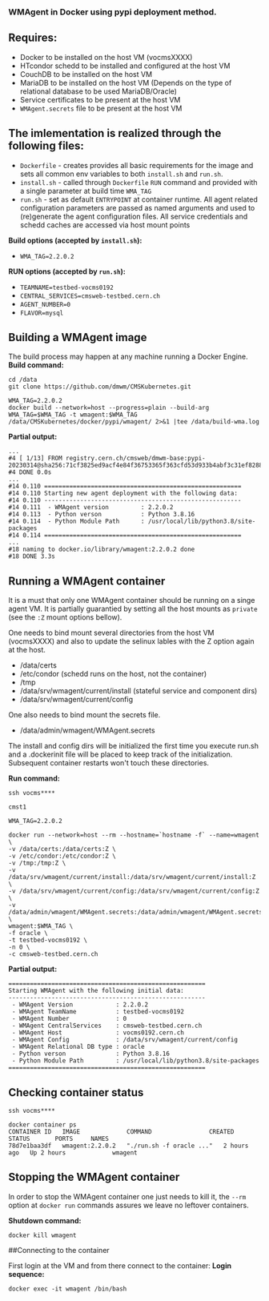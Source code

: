 ### WMAgent in Docker using pypi deployment method.

## Requires:
 * Docker to be installed on the host VM (vocmsXXXX)
 * HTcondor schedd to be installed and configured at the host VM
 * CouchDB to be installed on the host VM
 * MariaDB to be installed on the host VM (Depends on the type of relational database to be used MariaDB/Oracle)
 * Service certificates to be present at the host VM
 * `WMAgent.secrets` file to be present at the host VM

## The imlementation is realized through the following files:
 * `Dockerfile` - creates provides all basic requirements for the image and sets all common env variables to both `install.sh` and `run.sh`.
 * `install.sh` - called through `Dockerfile` `RUN` command and provided with a single parameter at build time `WMA_TAG`
 * `run.sh` - set as default `ENTRYPOINT` at container runtime. All agent related configuration parameters are passed as named arguments and used to (re)generate the agent configuration files. All service credentials and schedd caches are accessed via host mount points

**Build options (accepted by `install.sh`):**
* `WMA_TAG=2.2.0.2`

**RUN options (accepted by `run.sh`):**
* `TEAMNAME=testbed-vocms0192`
* `CENTRAL_SERVICES=cmsweb-testbed.cern.ch`
* `AGENT_NUMBER=0`
* `FLAVOR=mysql`


## Building a WMAgent image

The build process may happen at any machine running a Docker Engine.
**Build command:**
```
cd /data
git clone https://github.com/dmwm/CMSKubernetes.git

WMA_TAG=2.2.0.2
docker build --network=host --progress=plain --build-arg WMA_TAG=$WMA_TAG -t wmagent:$WMA_TAG /data/CMSKubernetes/docker/pypi/wmagent/ 2>&1 |tee /data/build-wma.log
```
**Partial output:**
```
...
#4 [ 1/13] FROM registry.cern.ch/cmsweb/dmwm-base:pypi-20230314@sha256:71cf3825ed9acf4e84f36753365f363cfd53d933b4abf3c31ef828828e7bdf83
#4 DONE 0.0s
...
#14 0.110 =======================================================
#14 0.110 Starting new agent deployment with the following data:
#14 0.110 -------------------------------------------------------
#14 0.111  - WMAgent version         : 2.2.0.2
#14 0.113  - Python verson           : Python 3.8.16
#14 0.114  - Python Module Path      : /usr/local/lib/python3.8/site-packages
#14 0.114 =======================================================
...
#18 naming to docker.io/library/wmagent:2.2.0.2 done
#18 DONE 3.3s
```

## Running a WMAgent container
It is a must that only one WMAgent container should be running on a singe agent VM. It is partially guarantied by setting all the host mounts as `private` (see the `:Z` mount options bellow).

One needs to bind mount several directories from the host VM (vocmsXXXX) and also to update the selinux lables with the Z option again at the host.
* /data/certs
* /etc/condor (schedd runs on the host, not the container)
* /tmp
* /data/srv/wmagent/current/install (stateful service and component dirs)
* /data/srv/wmagent/current/config

One also needs to bind mount the secrets file.
* /data/admin/wmagent/WMAgent.secrets

The install and config dirs will be initialized the first time you execute run.sh and a .dockerinit file will be placed to keep track of the initialization. Subsequent container restarts won't touch these directories.

**Run command:**
```
ssh vocms****

cmst1

WMA_TAG=2.2.0.2

docker run --network=host --rm --hostname=`hostname -f` --name=wmagent \
-v /data/certs:/data/certs:Z \
-v /etc/condor:/etc/condor:Z \
-v /tmp:/tmp:Z \
-v /data/srv/wmagent/current/install:/data/srv/wmagent/current/install:Z \
-v /data/srv/wmagent/current/config:/data/srv/wmagent/current/config:Z \
-v /data/admin/wmagent/WMAgent.secrets:/data/admin/wmagent/WMAgent.secrets:Z \
wmagent:$WMA_TAG \
-f oracle \
-t testbed-vocms0192 \
-n 0 \
-c cmsweb-testbed.cern.ch
```

**Partial output:**
```
=======================================================
Starting WMAgent with the following initial data:
-------------------------------------------------------
 - WMAgent Version            : 2.2.0.2
 - WMAgent TeamName           : testbed-vocms0192
 - WMAgent Number             : 0
 - WMAgent CentralServices    : cmsweb-testbed.cern.ch
 - WMAgent Host               : vocms0192.cern.ch
 - WMAgent Config             : /data/srv/wmagent/current/config
 - WMAgent Relational DB type : oracle
 - Python verson              : Python 3.8.16
 - Python Module Path         : /usr/local/lib/python3.8/site-packages
=======================================================
```
## Checking container status
```
ssh vocms****

docker container ps
CONTAINER ID   IMAGE             COMMAND                CREATED       STATUS       PORTS     NAMES
78d7e1baa3df   wmagent:2.2.0.2   "./run.sh -f oracle ..."   2 hours ago   Up 2 hours             wmagent

```

## Stopping the WMAgent container
In order to stop the WMAgent container one just needs to kill it, the `--rm` option at `docker run` commands assures we leave no leftover containers.

**Shutdown command:**
```
docker kill wmagent
```

##Connecting to the container

First login at the VM and from there connect to the container:
**Login sequence:**
```
docker exec -it wmagent /bin/bash
```